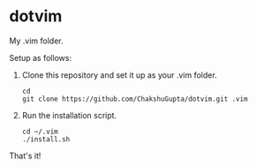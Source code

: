 dotvim
======
My .vim folder.

Setup as follows:
1. Clone this repository and set it up as your .vim folder.
	```
	cd
	git clone https://github.com/ChakshuGupta/dotvim.git .vim
	```
2. Run the installation script.
	```
	cd ~/.vim
	./install.sh
	```

That's it!
